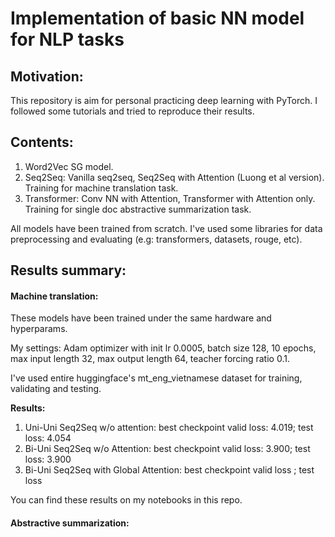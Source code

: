 # Implementation of basic NN model for NLP tasks

## Motivation:

This repository is aim for personal practicing deep learning with PyTorch. I followed some tutorials and tried to reproduce their results.

## Contents:

1. Word2Vec SG model.
2. Seq2Seq: Vanilla seq2seq, Seq2Seq with Attention (Luong et al version). Training for machine translation task.
3. Transformer: Conv NN with Attention, Transformer with Attention only. Training for single doc abstractive summarization task.

All models have been trained from scratch. I've used some libraries for data preprocessing and evaluating (e.g: transformers, datasets, rouge, etc).

## Results summary:

#### Machine translation:

These models have been trained under the same hardware and hyperparams.

My settings: Adam optimizer with init lr 0.0005, batch size 128, 10 epochs, max input length 32, max output length 64, teacher forcing ratio 0.1.

I've used entire huggingface's mt_eng_vietnamese dataset for training, validating and testing.

**Results:**

1. Uni-Uni Seq2Seq w/o attention: best checkpoint valid loss: 4.019; test loss: 4.054
2. Bi-Uni Seq2Seq w/o Attention: best checkpoint valid loss: 3.900; test loss: 3.900
3. Bi-Uni Seq2Seq with Global Attention: best checkpoint valid loss ; test loss

You can find these results on my notebooks in this repo.

#### Abstractive summarization:

